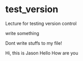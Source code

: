 # test_version
Lecture for testing version control

write something


Dont write stuffs to my file!

Hi, this is Jason
Hello How are you

